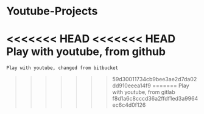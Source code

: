 # Youtube-Projects
<<<<<<< HEAD
<<<<<<< HEAD
	Play with youtube, from github
=======
	Play with youtube, changed from bitbucket
>>>>>>> 59d30011734cb9bee3ae2d7da02dd910eeea14f9
=======
	Play with youtube, from gitlab
>>>>>>> f8d1a6c8cccd36a2ffdf1ed3a9964ec6c4d0f126
